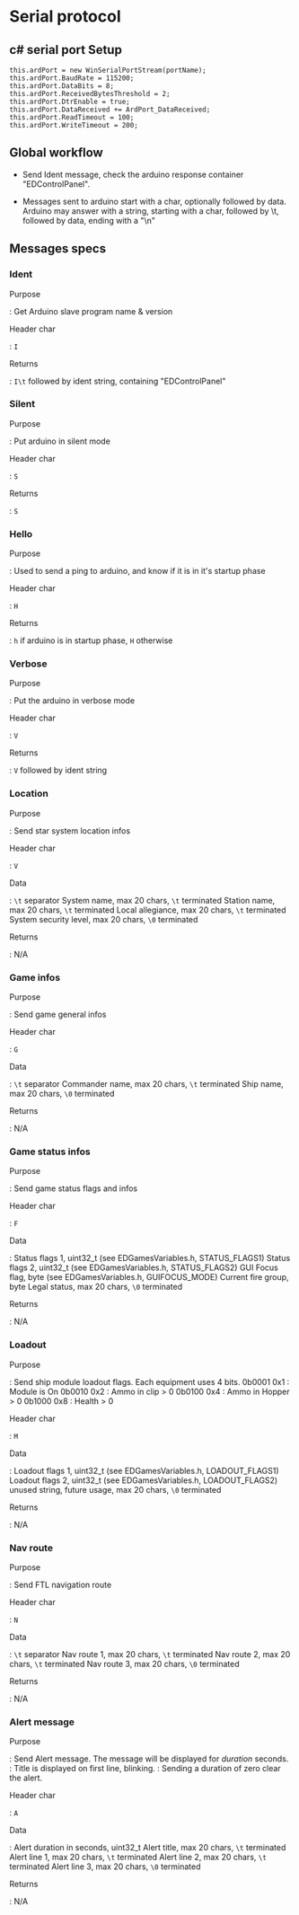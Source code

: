 # Serial protocol

## c# serial port Setup

```c++:
this.ardPort = new WinSerialPortStream(portName);
this.ardPort.BaudRate = 115200;
this.ardPort.DataBits = 8;
this.ardPort.ReceivedBytesThreshold = 2;
this.ardPort.DtrEnable = true;
this.ardPort.DataReceived += ArdPort_DataReceived;
this.ardPort.ReadTimeout = 100;
this.ardPort.WriteTimeout = 200;
```

## Global workflow

- Send Ident message, check the arduino response container "EDControlPanel".

- Messages sent to arduino start with a char, optionally followed by data.
Arduino may answer with a string, starting with a char, followed by \t, followed by data, ending with a "\n"

## Messages specs

### Ident

Purpose

: Get Arduino slave program name & version

Header char

: `I`

Returns

: `I\t` followed by ident string, containing "EDControlPanel"

### Silent

Purpose

: Put arduino in silent mode

Header char

: `S`

Returns

: `S`

### Hello

Purpose

: Used to send a ping to arduino, and know if it is in it's startup phase

Header char

: `H`

Returns

: `h` if arduino is in startup phase, `H` otherwise

### Verbose

Purpose

: Put the arduino in verbose mode

Header char

: `V`

Returns

: `V` followed by ident string

### Location

Purpose

: Send star system location infos

Header char

: `V`

Data

: `\t` separator
  System name, max 20 chars, `\t` terminated
  Station name, max 20 chars, `\t` terminated
  Local allegiance, max 20 chars, `\t` terminated
  System security level, max 20 chars, `\0` terminated

Returns

: N/A

### Game infos

Purpose

: Send game general infos

Header char

: `G`

Data

: `\t` separator
  Commander name, max 20 chars, `\t` terminated
  Ship name, max 20 chars, `\0` terminated

Returns

: N/A

### Game status infos

Purpose

: Send game status flags and infos

Header char

: `F`

Data

: Status flags 1, uint32_t (see EDGamesVariables.h, STATUS_FLAGS1)
  Status flags 2, uint32_t (see EDGamesVariables.h, STATUS_FLAGS2)
  GUI Focus flag, byte (see EDGamesVariables.h, GUIFOCUS_MODE)
  Current fire group, byte
  Legal status, max 20 chars, `\0` terminated

Returns

: N/A

### Loadout

Purpose

: Send ship module loadout flags. Each equipment uses 4 bits.
  0b0001 0x1 : Module is On
  0b0010 0x2 : Ammo in clip > 0
  0b0100 0x4 : Ammo in Hopper > 0
  0b1000 0x8 : Health > 0

Header char

: `M`

Data

: Loadout flags 1, uint32_t (see EDGamesVariables.h, LOADOUT_FLAGS1)
  Loadout flags 2, uint32_t (see EDGamesVariables.h, LOADOUT_FLAGS2)
  unused string, future usage, max 20 chars, `\0` terminated

Returns

: N/A

### Nav route

Purpose

: Send FTL navigation route

Header char

: `N`

Data

: `\t` separator
  Nav route 1, max 20 chars, `\t` terminated
  Nav route 2, max 20 chars, `\t` terminated
  Nav route 3, max 20 chars, `\0` terminated

Returns

: N/A

### Alert message

Purpose

: Send Alert message. The message will be displayed for *duration* seconds.
: Title is displayed on first line, blinking.
: Sending a duration of zero clear the alert.

Header char

: `A`

Data

: Alert duration in seconds, uint32_t
  Alert title, max 20 chars, `\t` terminated
  Alert line 1, max 20 chars, `\t` terminated
  Alert line 2, max 20 chars, `\t` terminated
  Alert line 3, max 20 chars, `\0` terminated

Returns

: N/A
